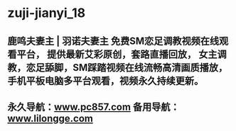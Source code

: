# zuji-jianyi_18
鹿鸣夫妻主 | 羽诺夫妻主
免费SM恋足调教视频在线观看平台，
提供最新艾彩原创，套路直播回放，
女主调教，恋足舔脚，SM踩踏视频在线流畅高清画质播放，
手机平板电脑多平台观看，视频永久持续更新。
-------------------------------------------
永久导航：www.pc857.com
备用导航：www.lilongge.com
---------------------------------------------
